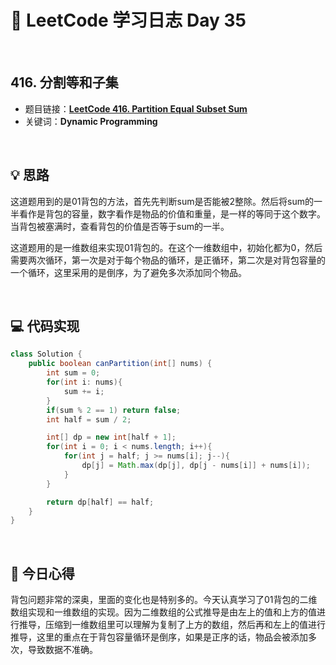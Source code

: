 # 📝 LeetCode 学习日志 Day 35

<br>

## 416. 分割等和子集
- 题目链接：[**LeetCode 416. Partition Equal Subset Sum**](https://leetcode.com/problems/partition-equal-subset-sum/)
- 关键词：**Dynamic Programming**  

<br>

## 💡 思路
这道题用到的是01背包的方法，首先先判断sum是否能被2整除。然后将sum的一半看作是背包的容量，数字看作是物品的价值和重量，是一样的等同于这个数字。当背包被塞满时，查看背包的价值是否等于sum的一半。

这道题用的是一维数组来实现01背包的。在这个一维数组中，初始化都为0，然后需要两次循环，第一次是对于每个物品的循环，是正循环，第二次是对背包容量的一个循环，这里采用的是倒序，为了避免多次添加同个物品。


<br>

## 💻 代码实现
```java
class Solution {
    public boolean canPartition(int[] nums) {
        int sum = 0;
        for(int i: nums){
            sum += i;
        }
        if(sum % 2 == 1) return false;
        int half = sum / 2;

        int[] dp = new int[half + 1];
        for(int i = 0; i < nums.length; i++){
            for(int j = half; j >= nums[i]; j--){
                dp[j] = Math.max(dp[j], dp[j - nums[i]] + nums[i]);
            }
        }    

        return dp[half] == half;
    }
}
```

<br>

## 📝 今日心得
背包问题非常的深奥，里面的变化也是特别多的。今天认真学习了01背包的二维数组实现和一维数组的实现。因为二维数组的公式推导是由左上的值和上方的值进行推导，压缩到一维数组里可以理解为复制了上方的数组，然后再和左上的值进行推导，这里的重点在于背包容量循环是倒序，如果是正序的话，物品会被添加多次，导致数据不准确。